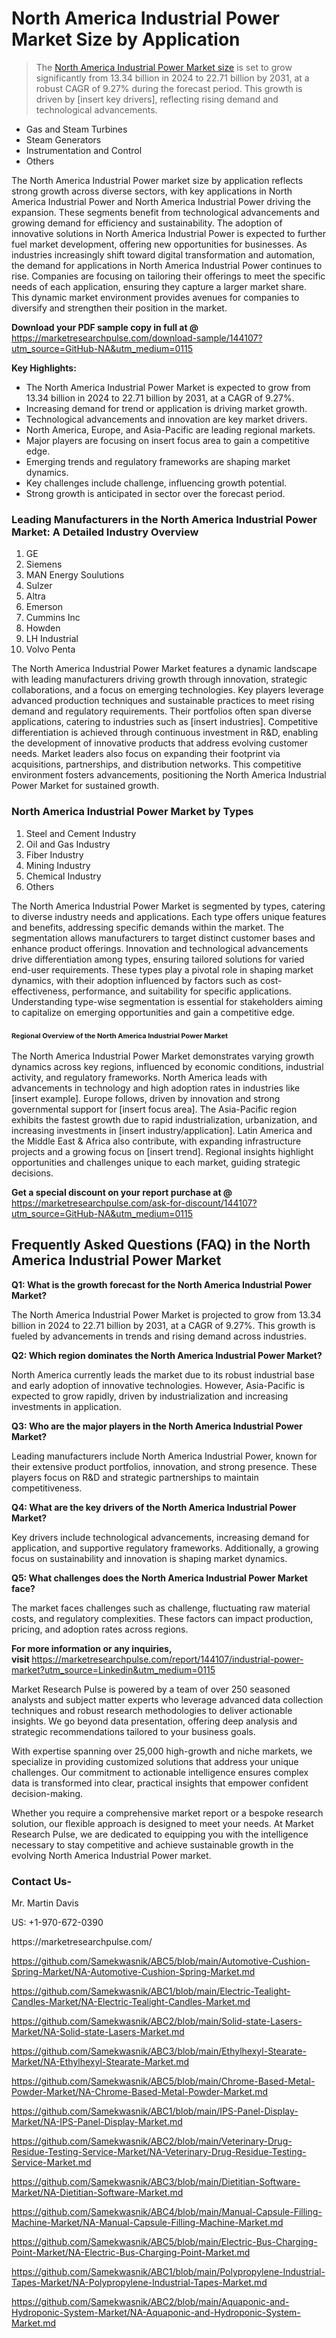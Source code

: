 <h1>North America Industrial Power Market&nbsp;Size by Application</h1><blockquote><p>The <a href="https://marketresearchpulse.com/download-sample/144107?utm_source=GitHub-NA&amp;utm_medium=0115">North America Industrial Power Market size</a> is set to grow significantly from 13.34 billion in 2024 to 22.71 billion by 2031, at a robust CAGR of 9.27% during the forecast period. This growth is driven by [insert key drivers], reflecting rising demand and technological advancements.</p></blockquote><ul><li>Gas and Steam Turbines<li> Steam Generators<li> Instrumentation and Control<li> Others</li></ul><p>The North America Industrial Power market size by application reflects strong growth across diverse sectors, with key applications in North America Industrial Power and North America Industrial Power driving the expansion. These segments benefit from technological advancements and growing demand for efficiency and sustainability. The adoption of innovative solutions in North America Industrial Power is expected to further fuel market development, offering new opportunities for businesses. As industries increasingly shift toward digital transformation and automation, the demand for applications in North America Industrial Power continues to rise. Companies are focusing on tailoring their offerings to meet the specific needs of each application, ensuring they capture a larger market share. This dynamic market environment provides avenues for companies to diversify and strengthen their position in the market.</p><p><strong>Download your PDF sample copy in full at @ </strong><a href="https://marketresearchpulse.com/download-sample/144107?utm_source=GitHub-NA&amp;utm_medium=0115">https://marketresearchpulse.com/download-sample/144107?utm_source=GitHub-NA&amp;utm_medium=0115</a></p><p><strong>Key Highlights: </strong></p><ul><li>The North America Industrial Power Market is expected to grow from 13.34 billion in 2024 to 22.71 billion by 2031, at a CAGR of 9.27%.</li><li>Increasing demand for trend or application is driving market growth.</li><li>Technological advancements and innovation are key market drivers.</li><li>North America, Europe, and Asia-Pacific are leading regional markets.</li><li>Major players are focusing on insert focus area to gain a competitive edge.</li><li>Emerging trends and regulatory frameworks are shaping market dynamics.</li><li>Key challenges include challenge, influencing growth potential.</li><li>Strong growth is anticipated in sector over the forecast period.</li></ul><h3>Leading Manufacturers in the North America Industrial Power Market: A Detailed Industry Overview</h3><ol><li>GE</li><li>Siemens</li><li>MAN Energy Soulutions</li><li>Sulzer</li><li>Altra</li><li>Emerson</li><li>Cummins Inc</li><li>Howden</li><li>LH Industrial</li><li>Volvo Penta</li></ol><div class="flex max-w-full flex-col flex-grow"><div class="min-h-8 text-message flex w-full flex-col items-end gap-2 whitespace-normal break-words [.text-message+&amp;]:mt-5" dir="auto" data-message-author-role="assistant" data-message-id="fd8432e4-4910-450d-b182-61b7bfb0a01f" data-message-model-slug="gpt-4o"><div class="flex w-full flex-col gap-1 empty:hidden first:pt-[3px]"><div class="markdown prose w-full break-words dark:prose-invert light"><p>The North America Industrial Power Market features a dynamic landscape with leading manufacturers driving growth through innovation, strategic collaborations, and a focus on emerging technologies. Key players leverage advanced production techniques and sustainable practices to meet rising demand and regulatory requirements. Their portfolios often span diverse applications, catering to industries such as [insert industries]. Competitive differentiation is achieved through continuous investment in R&amp;D, enabling the development of innovative products that address evolving customer needs. Market leaders also focus on expanding their footprint via acquisitions, partnerships, and distribution networks. This competitive environment fosters advancements, positioning the North America Industrial Power Market for sustained growth.</p></div></div></div></div><h3>North America Industrial Power Market by Types</h3><ol><li>Steel and Cement Industry<li> Oil and Gas Industry<li> Fiber Industry<li> Mining Industry<li> Chemical Industry<li> Others</li></ol><div class="flex max-w-full flex-col flex-grow"><div class="min-h-8 text-message flex w-full flex-col items-end gap-2 whitespace-normal break-words [.text-message+&amp;]:mt-5" dir="auto" data-message-author-role="assistant" data-message-id="084470be-0bb7-4664-bddf-5156b4f41249" data-message-model-slug="gpt-4o-mini"><div class="flex w-full flex-col gap-1 empty:hidden first:pt-[3px]"><div class="markdown prose w-full break-words dark:prose-invert light"><p>The North America Industrial Power Market is segmented by types, catering to diverse industry needs and applications. Each type offers unique features and benefits, addressing specific demands within the market. The segmentation allows manufacturers to target distinct customer bases and enhance product offerings. Innovation and technological advancements drive differentiation among types, ensuring tailored solutions for varied end-user requirements. These types play a pivotal role in shaping market dynamics, with their adoption influenced by factors such as cost-effectiveness, performance, and suitability for specific applications. Understanding type-wise segmentation is essential for stakeholders aiming to capitalize on emerging opportunities and gain a competitive edge.</p></div></div></div></div><h3><span style="font-size: 11px;">Regional Overview of the North America Industrial Power Market</span></h3><div class="flex max-w-full flex-col flex-grow"><div class="min-h-8 text-message flex w-full flex-col items-end gap-2 whitespace-normal break-words [.text-message+&amp;]:mt-5" dir="auto" data-message-author-role="assistant" data-message-id="e9038762-ce64-4e30-91c9-9bd413514231" data-message-model-slug="gpt-4o-mini"><div class="flex w-full flex-col gap-1 empty:hidden first:pt-[3px]"><div class="markdown prose w-full break-words dark:prose-invert light"><p>The North America Industrial Power Market demonstrates varying growth dynamics across key regions, influenced by economic conditions, industrial activity, and regulatory frameworks. North America leads with advancements in technology and high adoption rates in industries like [insert example]. Europe follows, driven by innovation and strong governmental support for [insert focus area]. The Asia-Pacific region exhibits the fastest growth due to rapid industrialization, urbanization, and increasing investments in [insert industry/application]. Latin America and the Middle East &amp; Africa also contribute, with expanding infrastructure projects and a growing focus on [insert trend]. Regional insights highlight opportunities and challenges unique to each market, guiding strategic decisions.</p></div></div></div></div><p><strong>Get a special discount on your report purchase at @ </strong><a href="https://marketresearchpulse.com/ask-for-discount/144107?utm_source=GitHub-NA&amp;utm_medium=0115">https://marketresearchpulse.com/ask-for-discount/144107?utm_source=GitHub-NA&amp;utm_medium=0115</a></p><h2>Frequently Asked Questions (FAQ) in the North America Industrial Power Market</h2><p><strong>Q1: What is the growth forecast for the North America Industrial Power Market?</strong></p><p>The North America Industrial Power Market is projected to grow from 13.34 billion in 2024 to 22.71 billion by 2031, at a CAGR of 9.27%. This growth is fueled by advancements in trends and rising demand across industries.</p><p><strong>Q2: Which region dominates the North America Industrial Power Market?</strong></p><p>North America currently leads the market due to its robust industrial base and early adoption of innovative technologies. However, Asia-Pacific is expected to grow rapidly, driven by industrialization and increasing investments in application.</p><p><strong>Q3: Who are the major players in the North America Industrial Power Market?</strong></p><p>Leading manufacturers include North America Industrial Power, known for their extensive product portfolios, innovation, and strong presence. These players focus on R&amp;D and strategic partnerships to maintain competitiveness.</p><p><strong>Q4: What are the key drivers of the North America Industrial Power Market?</strong></p><p>Key drivers include technological advancements, increasing demand for application, and supportive regulatory frameworks. Additionally, a growing focus on sustainability and innovation is shaping market dynamics.</p><p><strong>Q5: What challenges does the North America Industrial Power Market face?</strong></p><p>The market faces challenges such as challenge, fluctuating raw material costs, and regulatory complexities. These factors can impact production, pricing, and adoption rates across regions.</p><p><strong>For more information or any inquiries, visit&nbsp;</strong><a href="https://marketresearchpulse.com/report/144107/industrial-power-market?utm_source=Linkedin&utm_medium=0115">https://marketresearchpulse.com/report/144107/industrial-power-market?utm_source=Linkedin&utm_medium=0115</a></p><p>Market Research Pulse is powered by a team of over 250 seasoned analysts and subject matter experts who leverage advanced data collection techniques and robust research methodologies to deliver actionable insights. We go beyond data presentation, offering deep analysis and strategic recommendations tailored to your business goals.</p><p>With expertise spanning over 25,000 high-growth and niche markets, we specialize in providing customized solutions that address your unique challenges. Our commitment to actionable intelligence ensures complex data is transformed into clear, practical insights that empower confident decision-making.</p><p>Whether you require a comprehensive market report or a bespoke research solution, our flexible approach is designed to meet your needs. At Market Research Pulse, we are dedicated to equipping you with the intelligence necessary to stay competitive and achieve sustainable growth in the evolving North America Industrial Power market.</p><h3><strong>Contact Us-</strong></h3><p>Mr. Martin Davis</p><p>US: +1-970-672-0390</p><p>https://marketresearchpulse.com/</p><p><a href="https://github.com/Samekwasnik/ABC5/blob/main/Automotive-Cushion-Spring-Market/NA-Automotive-Cushion-Spring-Market.md">https://github.com/Samekwasnik/ABC5/blob/main/Automotive-Cushion-Spring-Market/NA-Automotive-Cushion-Spring-Market.md</a></p><p><a href="https://github.com/Samekwasnik/ABC1/blob/main/Electric-Tealight-Candles-Market/NA-Electric-Tealight-Candles-Market.md">https://github.com/Samekwasnik/ABC1/blob/main/Electric-Tealight-Candles-Market/NA-Electric-Tealight-Candles-Market.md</a></p><p><a href="https://github.com/Samekwasnik/ABC2/blob/main/Solid-state-Lasers-Market/NA-Solid-state-Lasers-Market.md">https://github.com/Samekwasnik/ABC2/blob/main/Solid-state-Lasers-Market/NA-Solid-state-Lasers-Market.md</a></p><p><a href="https://github.com/Samekwasnik/ABC3/blob/main/Ethylhexyl-Stearate-Market/NA-Ethylhexyl-Stearate-Market.md">https://github.com/Samekwasnik/ABC3/blob/main/Ethylhexyl-Stearate-Market/NA-Ethylhexyl-Stearate-Market.md</a></p><p><a href="https://github.com/Samekwasnik/ABC5/blob/main/Chrome-Based-Metal-Powder-Market/NA-Chrome-Based-Metal-Powder-Market.md">https://github.com/Samekwasnik/ABC5/blob/main/Chrome-Based-Metal-Powder-Market/NA-Chrome-Based-Metal-Powder-Market.md</a></p><p><a href="https://github.com/Samekwasnik/ABC1/blob/main/IPS-Panel-Display-Market/NA-IPS-Panel-Display-Market.md">https://github.com/Samekwasnik/ABC1/blob/main/IPS-Panel-Display-Market/NA-IPS-Panel-Display-Market.md</a></p><p><a href="https://github.com/Samekwasnik/ABC2/blob/main/Veterinary-Drug-Residue-Testing-Service-Market/NA-Veterinary-Drug-Residue-Testing-Service-Market.md">https://github.com/Samekwasnik/ABC2/blob/main/Veterinary-Drug-Residue-Testing-Service-Market/NA-Veterinary-Drug-Residue-Testing-Service-Market.md</a></p><p><a href="https://github.com/Samekwasnik/ABC3/blob/main/Dietitian-Software-Market/NA-Dietitian-Software-Market.md">https://github.com/Samekwasnik/ABC3/blob/main/Dietitian-Software-Market/NA-Dietitian-Software-Market.md</a></p><p><a href="https://github.com/Samekwasnik/ABC4/blob/main/Manual-Capsule-Filling-Machine-Market/NA-Manual-Capsule-Filling-Machine-Market.md">https://github.com/Samekwasnik/ABC4/blob/main/Manual-Capsule-Filling-Machine-Market/NA-Manual-Capsule-Filling-Machine-Market.md</a></p><p><a href="https://github.com/Samekwasnik/ABC5/blob/main/Electric-Bus-Charging-Point-Market/NA-Electric-Bus-Charging-Point-Market.md">https://github.com/Samekwasnik/ABC5/blob/main/Electric-Bus-Charging-Point-Market/NA-Electric-Bus-Charging-Point-Market.md</a></p><p><a href="https://github.com/Samekwasnik/ABC1/blob/main/Polypropylene-Industrial-Tapes-Market/NA-Polypropylene-Industrial-Tapes-Market.md">https://github.com/Samekwasnik/ABC1/blob/main/Polypropylene-Industrial-Tapes-Market/NA-Polypropylene-Industrial-Tapes-Market.md</a></p><p><a href="https://github.com/Samekwasnik/ABC2/blob/main/Aquaponic-and-Hydroponic-System-Market/NA-Aquaponic-and-Hydroponic-System-Market.md">https://github.com/Samekwasnik/ABC2/blob/main/Aquaponic-and-Hydroponic-System-Market/NA-Aquaponic-and-Hydroponic-System-Market.md</a></p>

